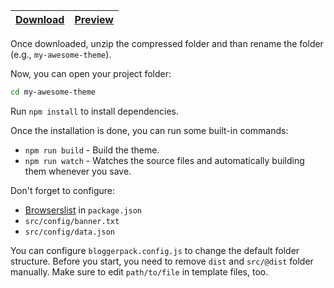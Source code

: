 | [Download](https://github.com/bloggerpack/bloggerpack/releases/download/v1.0.0-beta.5/bootstrap4___bloggerpack-1.0.0-beta.5.zip) | [Preview](https://bp-bootstrap4.blogspot.com/) |
| --- | --- |

Once downloaded, unzip the compressed folder and than rename the folder (e.g., `my-awesome-theme`).

Now, you can open your project folder:

```bash
cd my-awesome-theme
```

Run `npm install` to install dependencies.

Once the installation is done, you can run some built-in commands:

- `npm run build` - Build the theme.
- `npm run watch` - Watches the source files and automatically building them whenever you save.

Don't forget to configure:

- [Browserslist](https://github.com/browserslist/browserslist) in `package.json`
- `src/config/banner.txt`
- `src/config/data.json`

You can configure `bloggerpack.config.js` to change the default folder structure. Before you start, you need to remove `dist` and `src/@dist` folder manually. Make sure to edit `path/to/file` in template files, too.
